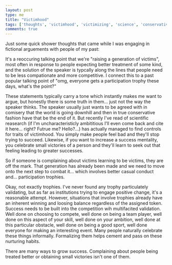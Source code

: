 ```yaml
---
layout: post
type: me
title: "Victimhood"
tags: ['thoughts', 'victimhood', 'victimizing', 'science', 'conservativism', 'success']
comments: true
---
```

Just some quick shower thoughts that came while I was engaging in fictional arguements with people of my past:

It's a reoccuring talking point that we're "raising a generation of victims", most often in response to people expecting better treatment of some kind, and the solution of the speaker is typcally along the lines that people need to be less compationate and more competitive.  I connect this to a past popular talking point of "omg, everyone gets a participation trophy these days, what's the point?"

These statements typically carry a tone which instantly makes me want to argue, but honestly there is some truth in them... just not the way the speaker thinks.  The speaker usually just wants to be agreed with in comisery that the world is going downhill and then in true conservative fashion have that be the end of it.  But recently I've read of scientific reasearch (if I'm uncharacteristicly ambititious I'll even come back and cite it here... right?  Futrue me?  Hello?...) has actually managed to find controls for traits of victimhood.  You simply make people feel bad and they'll stop trying to succeed.  Likewise, if you want to increase a success mentality, you celebrate small victories of a person and they'll learn to seek out that feeling leading to greater successes.

So if someone is complaining about victims learning to be victims, they are off the mark.  That generation has already been made and we need to move onto the next step to combat it... which involves better casual conduct and... participation trophies.  

Okay, not exactly trophies.  I've never found any trophy particulately validating, but as far as institutions trying to engage positive change, it's a reasonable attempt.  However, situations that involve trophies already have an inherent winning and loosing balance regardless of the assigned token.  Success needs to be built into the competition wih multifacited validation.  Well done on choosing to compete, well done on being a team player, well done on this aspect of your skill, well done on your ambition, well done at this particular obstacle, well done on being a good sport, well done everyone for making an interesting event.  Many people naturally celebrate these things informally.  Formalizing them helps cement and pass on these nurturing habits.

There are many ways to grow success.  Complaining about people being treated better or obtaining small victories isn't one of them.
